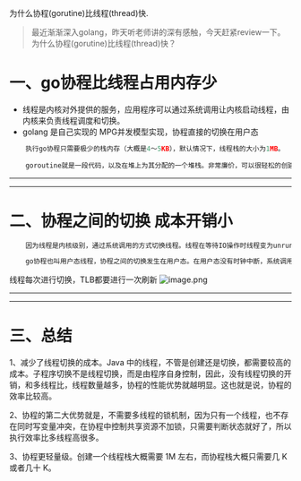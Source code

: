 为什么协程(gorutine)比线程(thread)快.


> 最近渐渐深入golang，昨天听老师讲的深有感触，今天赶紧review一下。
>为什么协程(gorutine)比线程(thread)快？

# 一、go协程比线程占用内存少

- 线程是内核对外提供的服务，应用程序可以通过系统调用让内核启动线程，由内核来负责线程调度和切换。
- golang 是自己实现的 MPG并发模型实现，协程直接的切换在用户态

```go
    执行go协程只需要极少的栈内存（大概是4～5KB），默认情况下，线程栈的大小为1MB。
  
    goroutine就是一段代码，以及在堆上为其分配的一个堆栈。非常廉价，可以很轻松的创建上万个goroutine，它并不是被操作系统所调度执行。
```


---
---

# 二、协程之间的切换 成本开销小
```go
    因为线程是内核级别，通过系统调用的方式切换线程。线程在等待IO操作时线程变为unrunnable状态会触发上下文切换， CPU需要记录线程的现场状态，然后把CPU分配给其他线程运行，在CPU访问内存时，会有一份虚拟地址到物理地址的缓存TLB，线程直接的切换会每次进行刷新该表

    go协程也叫用户态线程，协程之间的切换发生在用户态。在用户态没有时钟中断，系统调用等机制,因此效率高
```
线程每次进行切换，TLB都要进行一次刷新
![image.png](https://pic.bythedu.com/defeng_boke/image_1674017573080.png)

---
---

# 三、总结
1、减少了线程切换的成本。Java 中的线程，不管是创建还是切换，都需要较高的成本。子程序切换不是线程切换，而是由程序自身控制，因此，没有线程切换的开销，和多线程比，线程数量越多，协程的性能优势就越明显。这也就是说，协程的效率比较高。

2、协程的第二大优势就是，不需要多线程的锁机制，因为只有一个线程，也不存在同时写变量冲突，在协程中控制共享资源不加锁，只需要判断状态就好了，所以执行效率比多线程高很多。

3、协程更轻量级。创建一个线程栈大概需要 1M 左右，而协程栈大概只需要几 K 或者几十 K。